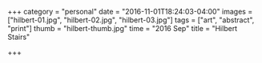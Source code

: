 +++
category = "personal"
date = "2016-11-01T18:24:03-04:00"
images = ["hilbert-01.jpg", "hilbert-02.jpg", "hilbert-03.jpg"]
tags = ["art", "abstract", "print"]
thumb = "hilbert-thumb.jpg"
time = "2016 Sep"
title = "Hilbert Stairs"

+++
